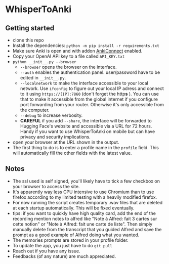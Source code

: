 # WhisperToAnki

## Getting started
* clone this repo
* Install the dependencies: `python -m pip install -r requirements.txt`
* Make sure Anki is open and with addon [AnkiConnect](https://ankiweb.net/shared/info/2055492159) enabled.
* Copy your OpenAI API key to a file called `API_KEY.txt`
* `python __init__.py --browser`
    * `--browser` opens the browser on the interface.
    * `--auth` enables the authentication panel. user/password have to be edited in `__init__.py`.
    * `--localnetwork` to make the interface accessible to your local network. Use `ifconfig` to figure out your local IP adress and connect to it using `https://[IP]:7860` (don't forget the http**s** ). You can use that to make it accessible from the global internet if you configure port forwarding from your router. Otherwise it's only accessible from the computer.
    * `--debug` to increase verbosity.
    * **CAREFUL** if you add `--share`, the interface will be forwarded to Hugging Face's website and accessible via a URL for 72 hours. Handy if you want to use WhisperToAnki on mobile but can have privacy and security implications.
* open your browser at the URL shown in the output.
* The first thing to do is to enter a profile name in the `profile` field. This will automatically fill the other fields with the latest value.

## Notes
* The ssl used is self signed, you'll likely have to tick a few checkbox on your browser to access the site.
* It's apparently way less CPU intensive to use Chromium than to use firefox according to my limited testing with a heavily modified firefox.
* For now running the script creates temporary .wav files that are deleted at each startup automatically. This will be fixed eventually.
* tips: if you want to quickly have high quality card, add the end of the recording mention notes to alfred like "Note à Alfred: fait 3 cartes sur cette notion" or "Note à Alfred: fait une carte de liste". Then simply manually delete from the transcript that you guided Alfred and save the prompt as a good example of Alfred doing what you wanted.
* The memories prompts are stored in your profile folder.
* To update the app, you just have to do `git pull`
* Reach out if you have any issue.
* Feedbacks (of any nature) are much appreciated.

